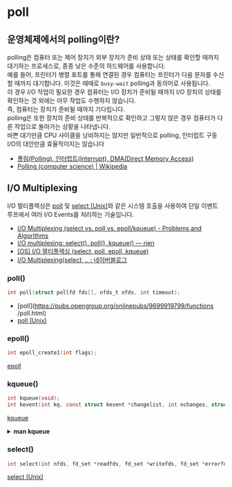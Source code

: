 # poll

## 운영체제에서의 polling이란?
polling은 컴퓨터 또는 제어 장치가 외부 장치가 준비 상태 또는 상태를 확인할 때까지 대기하는 프로세스로, 종종 낮은 수준의 하드웨어를 사용합니다.\
예를 들어, 프린터가 병렬 포트를 통해 연결된 경우 컴퓨터는 프린터가 다음 문자를 수신할 때까지 대기합니다. 이것은 때때로 `busy-wait` polling과 동의어로 사용됩니다.\
이 경우 I/O 작업이 필요한 경우 컴퓨터는 I/O 장치가 준비될 때까지 I/O 장치의 상태를 확인하는 것 외에는 아무 작업도 수행하지 않습니다.\
즉, 컴퓨터는 장치가 준비될 때까지 기다립니다.\
polling은 또한 장치의 준비 상태를 반복적으로 확인하고 그렇지 않은 경우 컴퓨터가 다른 작업으로 돌아가는 상황을 나타냅니다.\
바쁜 대기만큼 CPU 사이클을 낭비하지는 않지만 일반적으로 polling, 인터럽트 구동 I/O의 대안만큼 효율적이지는 않습니다

- [폴링(Polling), 인터럽트(Interrupt), DMA(Direct Memory Access)](https://jaebworld.tistory.com/entry/%ED%8F%B4%EB%A7%81Polling-%EC%9D%B8%ED%84%B0%EB%9F%BD%ED%8A%B8Interrupt-DMADirect-Memory-Access)
- [Polling (computer science) | Wikipedia](https://en.wikipedia.org/wiki/Polling_(computer_science))

## I/O Multiplexing
I/O 멀티플렉싱은 [poll](https://en.wikipedia.org/wiki/Poll_(Unix)) 및 [select (Unix)](https://en.wikipedia.org/wiki/Select_(Unix))와 같은 시스템 호출을 사용하여 단일 이벤트 루프에서 여러 I/O Events를 처리하는 기술입니다.

- [I/O Multiplexing (select vs. poll vs. epoll/kqueue) - Problems and Algorithms](https://nima101.github.io/io_multiplexing)
- [I/O multiplexing: select(), poll(), kqueue() — rien](https://ri3n.tistory.com/94)
- [[OS] I/O 멀티플렉싱 (select, poll, epoll, kqueue)](https://12bme.tistory.com/693)
- [I/O Multiplexing(select, .. : 네이버블로그](https://blog.naver.com/tius1234/220229189161)

### poll()
```c
int poll(struct pollfd fds[], nfds_t nfds, int timeout);
```
- [poll](https://pubs.opengroup.org/onlinepubs/9699919799/functions /poll.html)
- [poll (Unix)](https://en.wikipedia.org/wiki/Poll_(Unix))

### epoll()
```c
int epoll_create1(int flags);
```
[epoll](https://en.wikipedia.org/wiki/Epoll)

### kqueue()
```c
int kqueue(void);
int kevent(int kq, const struct kevent *changelist, int nchanges, struct kevent *eventlist, int nevents, const struct timespec *timeout);
```
[kqueue](https://en.wikipedia.org/wiki/Kqueue)
<details>
<summary><b>man kqueue</b></summary>

</details>

### select()
```c
int select(int nfds, fd_set *readfds, fd_set *writefds, fd_set *errorfds, struct timeval *timeout);
```
[select (Unix)](https://en.wikipedia.org/wiki/Select_(Unix))
